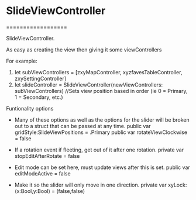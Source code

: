 #  SlideViewController
   ==================

SlideViewController.

As easy as creating the view then giving it some viewControllers

For example:
1. let subViewControllers = [zxyMapController, xyzfavesTableController, zxySettingController]
2. let slideController = SlideViewController(newViewControllers: subViewControllers) //Sets view position based in order (ie 0 = Primary, 1 = Secondary, etc.)

Funtionality options

* Many of these options as well as the options for the slider will be broken out to a struct that can be passed at any time.
        public var gridStyle:SlideViewPositions = .Primary
        public var rotateViewClockwise = false

* If a rotation event if fleeting, get out of it after one rotation.
        private var stopEditAfterRotate = false

* Edit mode can be set here, must update views after this is set.
        public var editModeActive = false

* Make it so the slider will only move in one direction.
        private var xyLock: (x:Bool,y:Bool) = (false,false)
